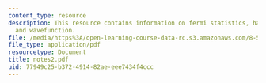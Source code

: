 ```yaml
---
content_type: resource
description: This resource contains information on fermi statistics, hall effect,
  and wavefunction.
file: /media/https%3A/open-learning-course-data-rc.s3.amazonaws.com/8-513-many-body-theory-for-condensed-matter-systems-fall-2004/77949c25b372491482aeeee7434f4ccc_notes2.pdf
file_type: application/pdf
resourcetype: Document
title: notes2.pdf
uid: 77949c25-b372-4914-82ae-eee7434f4ccc
---
```

